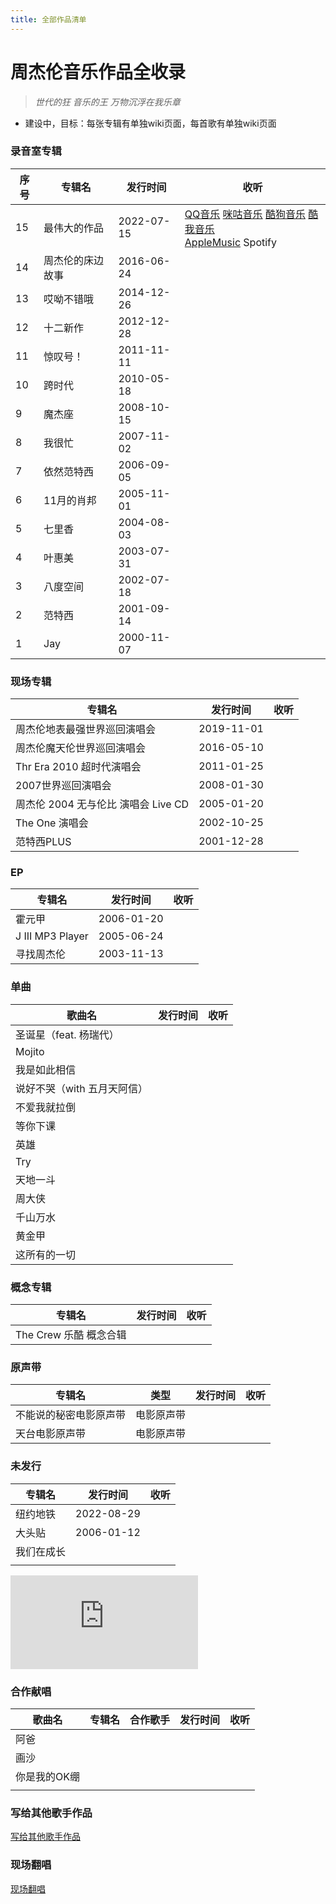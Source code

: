 ```yaml
---
title: 全部作品清单
---
```


# 周杰伦音乐作品全收录

> *世代的狂 音乐的王 万物沉浮在我乐章*

- 建设中，目标：每张专辑有单独wiki页面，每首歌有单独wiki页面

### 录音室专辑
| 序号  | 专辑名  | 发行时间  | 收听  |
| --- | ------------ | ------------ | ------------ |
| 15  | 最伟大的作品  | 2022-07-15  | [QQ音乐](https://y.qq.com/n/ryqq/albumDetail/0042cH172YJ0mz "QQ音乐") [咪咕音乐](https://music.migu.cn/v3/music/digital_album/1139605801?from=migu "咪咕音乐") [酷狗音乐](https://www.kugou.com/album/info/z1cd9a1/ "酷狗音乐") [酷我音乐](https://kuwo.cn/album_detail/29593612 "酷我音乐") <br> [AppleMusic](https://music.apple.com/cn/album/%E6%9C%80%E4%BC%9F%E5%A4%A7%E7%9A%84%E4%BD%9C%E5%93%81/1633408719 "AppleMusic Spotify")  Spotify|
| 14  | 周杰伦的床边故事  | 2016-06-24  |  |
| 13  | 哎呦不错哦  |2014-12-26   |   |
| 12  | 十二新作  | 2012-12-28  |   |
| 11  | 惊叹号！  | 2011-11-11  |   |
| 10  | 跨时代  | 2010-05-18  |   |
| 9  | 魔杰座  | 2008-10-15  |   |
| 8  | 我很忙  | 2007-11-02  |   |
| 7  | 依然范特西  | 2006-09-05  |   |
| 6  | 11月的肖邦  | 2005-11-01  |   |
| 5  | 七里香  | 2004-08-03  |   |
| 4  | 叶惠美  | 2003-07-31  |   |
| 3  | 八度空间  | 2002-07-18  |   |
| 2  | 范特西  | 2001-09-14  |   |
| 1  | Jay  | 2000-11-07  |   |

### 现场专辑
| 专辑名  | 发行时间  | 收听  |
| ------------ | ------------ | ------------ |
| 周杰伦地表最强世界巡回演唱会  | 2019-11-01  |   |
| 周杰伦魔天伦世界巡回演唱会  | 2016-05-10  |   |
| Thr Era 2010 超时代演唱会  | 2011-01-25  |   |
| 2007世界巡回演唱会  | 2008-01-30  |   |
| 周杰伦 2004 无与伦比 演唱会 Live CD  | 2005-01-20  |   |
| The One 演唱会  | 2002-10-25  |   |
| 范特西PLUS  | 2001-12-28  |   |

### EP
| 专辑名  | 发行时间  | 收听  |
| ------------ | ------------ | ------------ |
| 霍元甲  | 2006-01-20  |   |
| J III MP3 Player  | 2005-06-24  |   |
| 寻找周杰伦  | 2003-11-13  |   |


### 单曲
| 歌曲名  | 发行时间  | 收听  |
| ------------ | ------------ | ------------ |
| 圣诞星（feat. 杨瑞代）  |   |   |
| Mojito  |   |   |
| 我是如此相信  |   |   |
| 说好不哭（with 五月天阿信）  |   |   |
| 不爱我就拉倒  |   |   |
| 等你下课  |   |   |
| 英雄  |   |   |
| Try  |   |   |
| 天地一斗  |   |   |
| 周大侠  |   |   |
| 千山万水  |   |   |
| 黄金甲  |   |   |
| 这所有的一切  |   |   |

### 概念专辑
| 专辑名  | 发行时间  | 收听  |
| ------------ | ------------ | ------------ |
| The Crew 乐酷 概念合辑  |   |   |

### 原声带
| 专辑名  | 类型 |发行时间  | 收听  |
| ------------ | ------------ | ------------ | ------------ |
| 不能说的秘密电影原声带  | 电影原声带  |   |   |
| 天台电影原声带  | 电影原声带  |   |   |

### 未发行
| 专辑名  | 发行时间  | 收听  |
| ------------ | ------------ | ------------ |
| 纽约地铁  | 2022-08-29  |   |
| 大头贴  | 2006-01-12  |   |
| 我们在成长  |   |   |
|   |   |   |
![](http://doc.cyfor.top/server/index.php?s=/api/attachment/visitFile&sign=6f26d5b477f1ac6dad8de191f081500b)
### 合作献唱
| 歌曲名  | 专辑名|合作歌手|发行时间  | 收听  |
| ------------ | ------------ | ------------ | ------------ | ------------ |
| 阿爸  |   |   |   |   |
| 画沙  |   |   |   |   |
| 你是我的OK绷  |   |   |   |   |
|   |   |   |   |   |

### 写给其他歌手作品
[写给其他歌手作品](http://111 "写给其他歌手作品")

### 现场翻唱
[现场翻唱](http://111 "现场翻唱")
